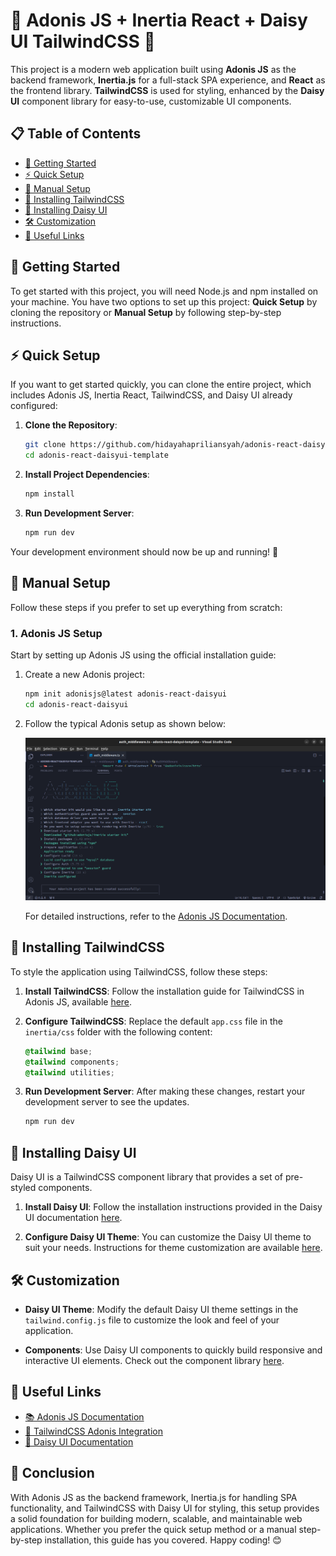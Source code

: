 # 🌟 Adonis JS + Inertia React + Daisy UI TailwindCSS 🌟

This project is a modern web application built using **Adonis JS** as the backend framework, **Inertia.js** for a full-stack SPA experience, and **React** as the frontend library. **TailwindCSS** is used for styling, enhanced by the **Daisy UI** component library for easy-to-use, customizable UI components.

## 📋 Table of Contents

- [🚀 Getting Started](#-getting-started)
- [⚡ Quick Setup](#-quick-setup)
- [🔧 Manual Setup](#-manual-setup)
- [🎨 Installing TailwindCSS](#-installing-tailwindcss)
- [🌼 Installing Daisy UI](#-installing-daisy-ui)
- [🛠 Customization](#-customization)
- [🔗 Useful Links](#-useful-links)

## 🚀 Getting Started

To get started with this project, you will need Node.js and npm installed on your machine. You have two options to set up this project: **Quick Setup** by cloning the repository or **Manual Setup** by following step-by-step instructions.

## ⚡ Quick Setup

If you want to get started quickly, you can clone the entire project, which includes Adonis JS, Inertia React, TailwindCSS, and Daisy UI already configured:

1. **Clone the Repository**:

   ```bash
   git clone https://github.com/hidayahapriliansyah/adonis-react-daisyui-template
   cd adonis-react-daisyui-template
   ```

2. **Install Project Dependencies**:

   ```bash
   npm install
   ```

3. **Run Development Server**:

   ```bash
   npm run dev
   ```

Your development environment should now be up and running! 🎉

## 🔧 Manual Setup

Follow these steps if you prefer to set up everything from scratch:

### 1. **Adonis JS Setup**

Start by setting up Adonis JS using the official installation guide:

1. Create a new Adonis project:

   ```bash
   npm init adonisjs@latest adonis-react-daisyui
   cd adonis-react-daisyui
   ```

2. Follow the typical Adonis setup as shown below:

   ![Adonis Setup](docs/adonis-setup.png)

   For detailed instructions, refer to the [Adonis JS Documentation](https://docs.adonisjs.com/guides/getting-started/installation).

## 🎨 Installing TailwindCSS

To style the application using TailwindCSS, follow these steps:

1. **Install TailwindCSS**: Follow the installation guide for TailwindCSS in Adonis JS, available [here](https://tailwindcss.com/docs/guides/adonisjs).

2. **Configure TailwindCSS**: Replace the default `app.css` file in the `inertia/css` folder with the following content:

   ```css
   @tailwind base;
   @tailwind components;
   @tailwind utilities;
   ```

3. **Run Development Server**: After making these changes, restart your development server to see the updates.

   ```bash
   npm run dev
   ```

## 🌼 Installing Daisy UI

Daisy UI is a TailwindCSS component library that provides a set of pre-styled components.

1. **Install Daisy UI**: Follow the installation instructions provided in the Daisy UI documentation [here](https://daisyui.com/docs/install/).

2. **Configure Daisy UI Theme**: You can customize the Daisy UI theme to suit your needs. Instructions for theme customization are available [here](https://daisyui.com/docs/themes/).

## 🛠 Customization

- **Daisy UI Theme**: Modify the default Daisy UI theme settings in the `tailwind.config.js` file to customize the look and feel of your application. 

- **Components**: Use Daisy UI components to quickly build responsive and interactive UI elements. Check out the component library [here](https://daisyui.com/components/button/).

## 🔗 Useful Links

- [📚 Adonis JS Documentation](https://docs.adonisjs.com/guides/getting-started/installation)
- [📘 TailwindCSS Adonis Integration](https://tailwindcss.com/docs/guides/adonisjs)
- [🌸 Daisy UI Documentation](https://daisyui.com/docs/install/)

## 🎉 Conclusion

With Adonis JS as the backend framework, Inertia.js for handling SPA functionality, and TailwindCSS with Daisy UI for styling, this setup provides a solid foundation for building modern, scalable, and maintainable web applications. Whether you prefer the quick setup method or a manual step-by-step installation, this guide has you covered. Happy coding! 😊